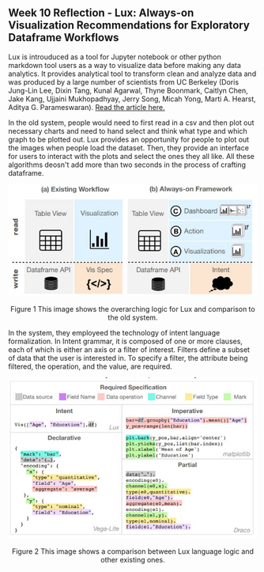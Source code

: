 Week 10 Reflection - Lux: Always-on Visualization Recommendations for Exploratory Dataframe Workflows
--
Lux is introuduced as a tool for Jupyter notebook or other python markdown tool users as a way to visualize data before making any data analytics. It provides analytical tool to transform clean and analyze data and was produced by a large number of scientists from UC Berkeley (Doris Jung-Lin Lee, Dixin Tang, Kunal Agarwal, Thyne Boonmark, Caitlyn Chen, Jake Kang,
Ujjaini Mukhopadhyay, Jerry Song, Micah Yong, Marti A. Hearst, Aditya G. Parameswaran). [Read the article here.](https://www.researchgate.net/profile/Yong-Wang-149/publication/346555391_Applying_Machine_Learning_Advances_to_Data_Visualization_A_Survey_on_ML4VIS/links/603cd29e92851c4ed5a5590d/Applying-Machine-Learning-Advances-to-Data-Visualization-A-Survey-on-ML4VIS.pdf)

In the old system, people would need to first read in a csv and then plot out necessary charts and need to hand select and think what type and which graph to be plotted out. Lux provides an opportunity for people to plot out the images when people load the dataset. Then, they provide an interface for users to interact with the plots and select the ones they all like. All these algorithms deosn't add more than two seconds in the process of crafting dataframe. 

<div style="text-align:center">
<img src="./images/week10-1.JPG" />
</div>
<p align="center">Figure 1 This image shows the overarching logic for Lux and comparison to the old system. </p>

In the system, they employeed the technology of intent language formalization. In Intent grammar, it is composed of one or more clauses, each of which is either an axis or a filter of interest. Filters define a subset of data that the user is interested in. To
specify a filter, the attribute being filtered, the operation, and the value, are required.

<div style="text-align:center">
<img src="./images/week10-2.JPG" />
</div>
<p align="center">Figure 2 This image shows a comparison between Lux language logic and other existing ones. </p>